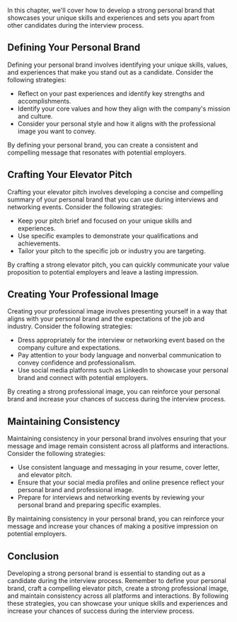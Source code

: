
In this chapter, we'll cover how to develop a strong personal brand that showcases your unique skills and experiences and sets you apart from other candidates during the interview process.

Defining Your Personal Brand
----------------------------

Defining your personal brand involves identifying your unique skills, values, and experiences that make you stand out as a candidate. Consider the following strategies:

* Reflect on your past experiences and identify key strengths and accomplishments.
* Identify your core values and how they align with the company's mission and culture.
* Consider your personal style and how it aligns with the professional image you want to convey.

By defining your personal brand, you can create a consistent and compelling message that resonates with potential employers.

Crafting Your Elevator Pitch
----------------------------

Crafting your elevator pitch involves developing a concise and compelling summary of your personal brand that you can use during interviews and networking events. Consider the following strategies:

* Keep your pitch brief and focused on your unique skills and experiences.
* Use specific examples to demonstrate your qualifications and achievements.
* Tailor your pitch to the specific job or industry you are targeting.

By crafting a strong elevator pitch, you can quickly communicate your value proposition to potential employers and leave a lasting impression.

Creating Your Professional Image
--------------------------------

Creating your professional image involves presenting yourself in a way that aligns with your personal brand and the expectations of the job and industry. Consider the following strategies:

* Dress appropriately for the interview or networking event based on the company culture and expectations.
* Pay attention to your body language and nonverbal communication to convey confidence and professionalism.
* Use social media platforms such as LinkedIn to showcase your personal brand and connect with potential employers.

By creating a strong professional image, you can reinforce your personal brand and increase your chances of success during the interview process.

Maintaining Consistency
-----------------------

Maintaining consistency in your personal brand involves ensuring that your message and image remain consistent across all platforms and interactions. Consider the following strategies:

* Use consistent language and messaging in your resume, cover letter, and elevator pitch.
* Ensure that your social media profiles and online presence reflect your personal brand and professional image.
* Prepare for interviews and networking events by reviewing your personal brand and preparing specific examples.

By maintaining consistency in your personal brand, you can reinforce your message and increase your chances of making a positive impression on potential employers.

Conclusion
----------

Developing a strong personal brand is essential to standing out as a candidate during the interview process. Remember to define your personal brand, craft a compelling elevator pitch, create a strong professional image, and maintain consistency across all platforms and interactions. By following these strategies, you can showcase your unique skills and experiences and increase your chances of success during the interview process.
